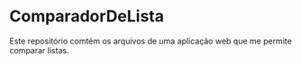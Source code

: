 # ComparadorDeLista
Este repositório comtém os arquivos de uma aplicação web que me permite comparar listas.

